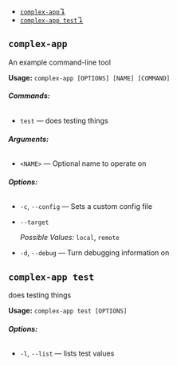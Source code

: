 * [`complex-app`↴](#complex-app)
* [`complex-app test`↴](#complex-app-test)

## `complex-app`

An example command-line tool

**Usage:** `complex-app [OPTIONS] [NAME] [COMMAND]`

###### **Commands:**

* `test` — does testing things

###### **Arguments:**

* `<NAME>` — Optional name to operate on

###### **Options:**

* `-c`, `--config` — Sets a custom config file
* `--target`

  *Possible Values:* `local`, `remote`

* `-d`, `--debug` — Turn debugging information on



## `complex-app test`

does testing things

**Usage:** `complex-app test [OPTIONS]`

###### **Options:**

* `-l`, `--list` — lists test values



